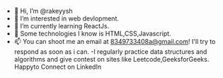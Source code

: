 - 👋 Hi, I’m @rakeyysh
- 👀 I’m interested in web devlopment.
- 🌱 I’m currently learning  ReactJs.
- 💞️ Some technologies I know is  HTML,CSS,Javascript.
- 📫 You can shoot me an email at 8349733408a@gmail.com!  I'll try to respond as soon as i can.
 -I regularly practice data structures and algorithms and give contest on sites like  Leetcode,GeeksforGeeks.
  Happyto Connect on LinkedIn 

<!---
rakeyysh/rakeyysh is a ✨ special ✨ repository because its `README.md` (this file) appears on your GitHub profile.
You can click the Preview link to take a look at your changes.
--->
